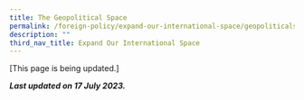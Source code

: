 ```yaml
---
title: The Geopolitical Space
permalink: /foreign-policy/expand-our-international-space/geopoliticalspace/
description: ""
third_nav_title: Expand Our International Space
---
```

[This page is being updated.]

***Last updated on 17 July 2023.***

